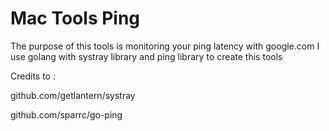 # Mac Tools Ping

The purpose of this tools is monitoring your ping latency with google.com
I use golang with systray library and ping library to create this tools

Credits to :

  github.com/getlantern/systray
  
  github.com/sparrc/go-ping
